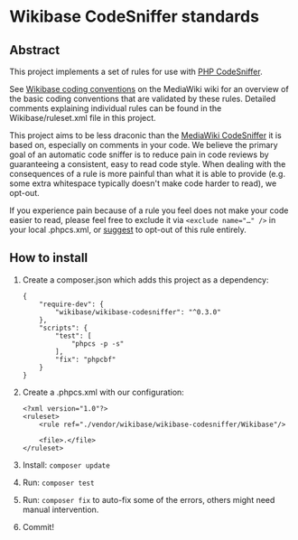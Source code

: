 Wikibase CodeSniffer standards
==============================

Abstract
--------
This project implements a set of rules for use with
[PHP CodeSniffer](https://packagist.org/packages/squizlabs/php_codesniffer).

See [Wikibase coding conventions](https://www.mediawiki.org/wiki/Wikibase/Coding_conventions) on the
MediaWiki wiki for an overview of the basic coding conventions that are validated by these rules.
Detailed comments explaining individual rules can be found in the Wikibase/ruleset.xml file in
this project.

This project aims to be less draconic than the
[MediaWiki CodeSniffer](https://github.com/wikimedia/mediawiki-tools-codesniffer) it is based on,
especially on comments in your code. We believe the primary goal of an automatic code sniffer is to
reduce pain in code reviews by guaranteeing a consistent, easy to read code style. When dealing with
the consequences of a rule is more painful than what it is able to provide (e.g. some extra
whitespace typically doesn't make code harder to read), we opt-out.

If you experience pain because of a rule you feel does not make your code easier to read, please
feel free to exclude it via `<exclude name="…" />` in your local .phpcs.xml, or
[suggest](https://github.com/wmde/WikibaseCodeSniffer/issues) to opt-out of this rule entirely.

How to install
--------------
1. Create a composer.json which adds this project as a dependency:

    ```
    {
    	"require-dev": {
    		"wikibase/wikibase-codesniffer": "^0.3.0"
    	},
    	"scripts": {
    		"test": [
    			"phpcs -p -s"
    		],
    		"fix": "phpcbf"
    	}
    }
    ```
2. Create a .phpcs.xml with our configuration:

    ```
    <?xml version="1.0"?>
    <ruleset>
    	<rule ref="./vendor/wikibase/wikibase-codesniffer/Wikibase"/>

    	<file>.</file>
    </ruleset>
    ```
3. Install: `composer update`
4. Run: `composer test`
5. Run: `composer fix` to auto-fix some of the errors, others might need
   manual intervention.
6. Commit!
